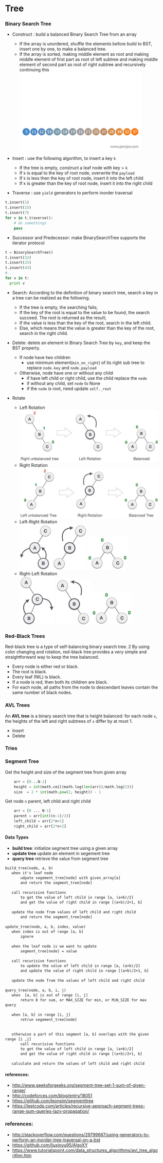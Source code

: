 # Tree


### Binary Search Tree

  * Construct : build a balanced Binary Search Tree from an array
    - If the array is unordered, shuffle the elements before build to BST, insert one by one, to make a balanced tree.
    - If the array is sorted, making middle element as root and making middle element of first part as root of left subtree and making middle element of second part as root of right subtree and recursively continuing this
![    ](../../resources/optimal-binary-search-tree-from-sorted-array.gif)



  * Insert : use the following algorithm, to insert a key `k`
    - If the tree is empty, construct a leaf node with key = `k`
    - If `k` is equal to the key of root node, overwrite the `payload`
    - If `k` is less then the key of root node, insert it into the left child
    - If `k` is greater than the key of root node, insert it into the right child


  * Traverse : use `yield` generators to perform inorder traversal
  ```python
  t.insert(1)
  t.insert(15)
  t.insert(7)
  for v in t.traverse():
      # do somethings
      pass
  ```
  * Successor and Predecessor: make BinarySearchTree supports the iterator protocol
  ```python
  t = BinarySearchTree()
  t.insert(32)
  t.insert(25)
  t.insert(43)
  #...
  for v in t:
    print v
  ```
  * Search: According to the definition of binary search tree, search a key in a tree can be realized as the following.
    - If the tree is empty, the searching fails;
    - If the key of the root is equal to the value to be found, the search succeed. The root is returned as the result;
    - If the value is less than the key of the root, search in the left child.
    - Else, which means that the value is greater than the key of the root, search in the right child.


  * Delete: delete an element in Binary Search Tree by `key`, and  keep the BST property.
    - If node have two children
      - use minimum element(`min_on_right`) of its right sub tree to replace `node.key` and `node.payload`
    - Otherwise, node have one or without any child
      - if have left child or right child, use the child replace the `node`
      - if without any child, set `node` to None
      - if the `node` is root, need update `self._root`

  * Rotate
    - Left Rotation  
    ![      ](../../resources/avl_left_rotation.jpg)
    - Right Rotation  
    ![      ](../../resources/avl_right_rotation.jpg)
    - Left-Right Rotation  
    ![      ](../../resources/subtree_left_rotation.jpg) ![      ](../../resources/right_rotation.jpg) ![      ](../../resources/balanced_avl_tree.jpg)
    - Right-Left Rotation  
    ![      ](../../resources/subtree_right_rotation.jpg) ![      ](../../resources/left_rotation.jpg) ![      ](../../resources/balanced_avl_tree.jpg)


### Red-Black Trees
Red-black tree is a type of self-balancing binary search tree. 2 By using color changing and rotation, red-black tree provides a very simple and straightforward way to keep the tree balanced.
  * Every node is either red or black.
  * The root is black.
  * Every leaf (NIL) is black.
  * If a node is red, then both its children are black.
  * For each node, all paths from the node to descendant leaves contain the same number of black nodes.

### AVL Trees
An **AVL tree** is a binary search tree that is height balanced: for each node `x`, the heights of the left and right subtrees of `x` differ by at most 1.
  * Insert
  * Delete

### Tries

### Segment Tree

Get the height and size of the segment tree from given array
```python
    arr = [0...N-1]
    height = int(math.ceil(math.log(len(arr))/math.log(2)))
    size  = 2 * int(math.pow(2, height)) - 1
```
Get node `n` parent, left child and right child
```python
    arr = [0 ... N-1]
    parent = arr[int((n-1)/2)]
    left_child = arr[2*n+1]
    right_child = arr[2*n+2]
```
#### Data Types
  * **build tree**: initialize segment tree using a given array
  * **update tree** update an element in segement tree
  * **query tree**  retrieve the value from segment tree


 ```
 build_tree(node, a, b)
    when it's leaf node
        udpate segement_tree[node] with given_array[a]
        and return the segment_tree[node]

    call recurisive functions
        to get the value of left child in range [a, (a+b)/2]
        and get the value of right child in range [(a+b)/2+1, b]

    update the node from values of left child and right child
        and return the segment_tree[node]

update_tree(node, a, b, index, value)
    when index is out of range [a, b]
        ignore

    when the leaf node is we want to update
        segment_tree[node] = value

    call recurisive functions
        to update the value of left child in range [a, (a+b)/2]
        and update the value of right child in range [(a+b)/2+1, b]

    update the node from the values of left child and right child

query_tree(node, a, b, i, j)
    when  [a, b] is out of range [i, j]
        return 0 for sum, or MAX_SIZE for min, or MiN_SIZE for max query

    when [a, b] in range [i, j]
        retrun segement_tree[node]


    otherwise a part of this segment [a, b] overlaps with the given range [i ,j]
        call recurisive functions
        to get the value of left child in range [a, (a+b)/2]
        and get the value of right child in range [(a+b)/2+1, b]

    calculate and return the values of left child and right child
 ```

#### references:
  * http://www.geeksforgeeks.org/segment-tree-set-1-sum-of-given-range/
  * http://codeforces.com/blog/entry/18051
  * https://github.com/leonsim/segmenttree
  * https://leetcode.com/articles/recursive-approach-segment-trees-range-sum-queries-lazy-propagation/

### references:
  * http://stackoverflow.com/questions/29799667/using-generators-to-perform-an-inorder-tree-traversal-on-a-bst
  * https://github.com/liuxinyu95/AlgoXY
  * https://www.tutorialspoint.com/data_structures_algorithms/avl_tree_algorithm.htm
